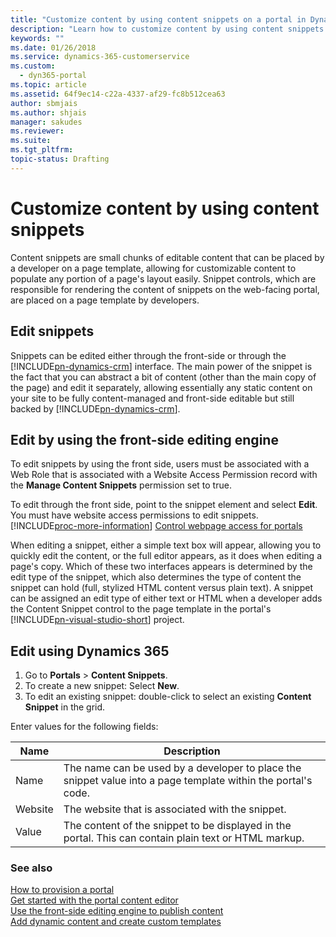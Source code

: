 ```yaml
---
title: "Customize content by using content snippets on a portal in Dynamics 365 | MicrosoftDocs"
description: "Learn how to customize content by using content snippets."
keywords: ""
ms.date: 01/26/2018
ms.service: dynamics-365-customerservice
ms.custom:
  - dyn365-portal
ms.topic: article
ms.assetid: 64f9ec14-c22a-4337-af29-fc8b512cea63
author: sbmjais
ms.author: shjais
manager: sakudes
ms.reviewer: 
ms.suite: 
ms.tgt_pltfrm: 
topic-status: Drafting
---
```


# Customize content by using content snippets

Content snippets are small chunks of editable content that can be placed by a developer on a page template, allowing for customizable content to populate any portion of a page's layout easily. Snippet controls, which are responsible for rendering the content of snippets on the web-facing portal, are placed on a page template by developers.

## Edit snippets

Snippets can be edited either through the front-side or through the [!INCLUDE[pn-dynamics-crm](../includes/pn-dynamics-crm.md)] interface. The main power of the snippet is the fact that you can abstract a bit of content (other than the main copy of the page) and edit it separately, allowing essentially any static content on your site to be fully content-managed and front-side editable but still backed by [!INCLUDE[pn-dynamics-crm](../includes/pn-dynamics-crm.md)].

## Edit by using the front-side editing engine

To edit snippets by using the front side, users must be associated with a Web Role that is associated with a Website Access Permission record with the **Manage Content Snippets** permission set to true.

To edit through the front side, point to the snippet element and select **Edit**. You must have website access permissions to edit snippets. [!INCLUDE[proc-more-information](../includes/proc-more-information.md)] [Control webpage access for portals](webpage-access-control.md)  

When editing a snippet, either a simple text box will appear, allowing you to quickly edit the content, or the full editor appears, as it does when editing a page's copy. Which of these two interfaces appears is determined by the edit type of the snippet, which also determines the type of content the snippet can hold (full, stylized HTML content versus plain text). A snippet can be assigned an edit type of either text or HTML when a developer adds the Content Snippet control to the page template in the portal's [!INCLUDE[pn-visual-studio-short](../includes/pn-visual-studio-short.md)] project.

## Edit using Dynamics 365

1.  Go to **Portals** > **Content Snippets**.
2.  To create a new snippet: Select **New**.
3.  To edit an existing snippet: double-click to select an existing **Content Snippet** in the grid.

Enter values for the following fields:

| Name    | Description                                                                                                   |
|---------|---------------------------------------------------------------------------------------------------------------|
| Name    | The name can be used by a developer to place the snippet value into a page template within the portal's code. |
| Website | The website that is associated with the snippet.                                                              |
| Value   | The content of the snippet to be displayed in the portal. This can contain plain text or HTML markup.         |

### See also

[How to provision a portal](provision-portal.md)  
[Get started with the portal content editor](get-started-portal-content-editor.md)  
[Use the front-side editing engine to publish content](publish-content-editing-engine.md)  
[Add dynamic content and create custom templates](custom-templates-dynamic-content.md)  

